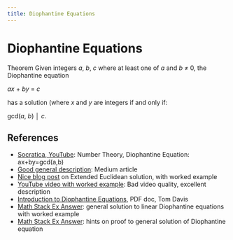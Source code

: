 ```yaml
---
title: Diophantine Equations
---
```


Diophantine Equations
=====================

Theorem
Given integers _a_, _b_, _c_ where at least one of _a_ and _b_ ≠ 0, the Diophantine equation

_ax_ + _by_ = _c_

has a solution (where _x_ and _y_ are integers if and only if:

gcd(_a_, _b_) │ _c_.

References
----------
* [Socratica, YouTube][1]: Number Theory, Diophantine Equation: ax+by=gcd(a,b)
* [Good general description][2]: Medium article
* [Nice blog post][3] on Extended Euclidean solution, with worked example
* [YouTube video with worked example][4]: Bad video quality, excellent description
* [Introduction to Diophantine Equations][5], PDF doc, Tom Davis
* [Math Stack Ex Answer][6]: general solution to linear Diophantine equations with worked example
* [Math Stack Ex Answer][7]: hints on proof to general solution of Diophantine equation

[1]: https://www.youtube.com/watch?v=FjliV5u2IVw
[2]: https://medium.com/cantors-paradise/famous-diophantine-equations-84073467d366
[3]: https://forthright48.com/extended-euclidean-algorithm/
[4]: https://www.youtube.com/watch?v=uTFuHRK5Pmk
[5]: http://www.geometer.org/mathcircles/diophantine.pdf
[6]: https://math.stackexchange.com/a/20727/559161
[7]: https://math.stackexchange.com/a/394549/559161
